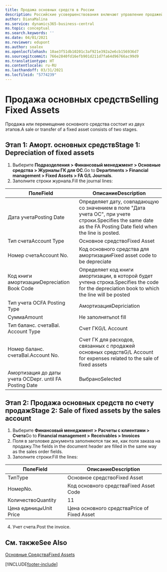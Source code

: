 ```yaml
---
title: Продажа основных средств в России
description: Российские усовершенствования включают управление продажей или перемещением основных средств.
author: DianaMalina
ms.service: dynamics365-business-central
ms.topic: conceptual
ms.search.keywords: ''
ms.date: 04/01/2021
ms.reviewer: edupont
ms.author: soalex
ms.openlocfilehash: 10ae3f51db10201c3af921e392a2e6cb156936d7
ms.sourcegitcommit: 766e2840fd16efb901d211d7fa64d96766ac99d9
ms.translationtype: HT
ms.contentlocale: ru-RU
ms.lasthandoff: 03/31/2021
ms.locfileid: "5774239"
---
```

# <a name="selling-fixed-assets"></a><span data-ttu-id="897c5-103">Продажа основных средств</span><span class="sxs-lookup"><span data-stu-id="897c5-103">Selling Fixed Assets</span></span>

<span data-ttu-id="897c5-104">Продажа или перемещение основного средства состоит из двух этапов.</span><span class="sxs-lookup"><span data-stu-id="897c5-104">A sale or transfer of a fixed asset consists of two stages.</span></span>

## <a name="stage-1-depreciation-of-fixed-assets"></a><span data-ttu-id="897c5-105">Этап 1: Аморт. основных средств</span><span class="sxs-lookup"><span data-stu-id="897c5-105">Stage 1: Depreciation of fixed assets</span></span>

1. <span data-ttu-id="897c5-106">Выберите **Подразделения > Финансовый менеджмент > Основные средства > Журналы ГК для ОС**.</span><span class="sxs-lookup"><span data-stu-id="897c5-106">Go to **Departments > Financial management > Fixed Assets > FA G/L Journals**.</span></span>
2. <span data-ttu-id="897c5-107">Заполните строки журнала.</span><span class="sxs-lookup"><span data-stu-id="897c5-107">Fill the journal lines:</span></span>

| <span data-ttu-id="897c5-108">Поле</span><span class="sxs-lookup"><span data-stu-id="897c5-108">Field</span></span>                       | <span data-ttu-id="897c5-109">Описание</span><span class="sxs-lookup"><span data-stu-id="897c5-109">Description</span></span>                                                  |
| --------------------------- | ------------------------------------------------------------ |
| <span data-ttu-id="897c5-110">Дата учета</span><span class="sxs-lookup"><span data-stu-id="897c5-110">Posting Date</span></span>                | <span data-ttu-id="897c5-111">Определяет дату, совпадающую со значением в поле "Дата учета ОС", при учете строки.</span><span class="sxs-lookup"><span data-stu-id="897c5-111">Specifies the same date as the FA Posting Date field when the line is posted.</span></span> |
| <span data-ttu-id="897c5-112">Тип счета</span><span class="sxs-lookup"><span data-stu-id="897c5-112">Account Type</span></span>                | <span data-ttu-id="897c5-113">Основное средство</span><span class="sxs-lookup"><span data-stu-id="897c5-113">Fixed Asset</span></span>                                                  |
| <span data-ttu-id="897c5-114">Номер счета</span><span class="sxs-lookup"><span data-stu-id="897c5-114">Account No.</span></span>                 | <span data-ttu-id="897c5-115">Код основного средства для амортизации</span><span class="sxs-lookup"><span data-stu-id="897c5-115">Fixed asset code to be depreciate</span></span>                            |
| <span data-ttu-id="897c5-116">Код книги амортизации</span><span class="sxs-lookup"><span data-stu-id="897c5-116">Depreciation Book Code</span></span>      | <span data-ttu-id="897c5-117">Определяет код книги амортизации, в которой будет учтена строка.</span><span class="sxs-lookup"><span data-stu-id="897c5-117">Specifies the code for the depreciation book to which the line will be posted</span></span> |
| <span data-ttu-id="897c5-118">Тип учета ОС</span><span class="sxs-lookup"><span data-stu-id="897c5-118">FA Posting Type</span></span>             | <span data-ttu-id="897c5-119">Амортизация</span><span class="sxs-lookup"><span data-stu-id="897c5-119">Depriciation</span></span>                                                 |
| <span data-ttu-id="897c5-120">Сумма</span><span class="sxs-lookup"><span data-stu-id="897c5-120">Amount</span></span>                      | <span data-ttu-id="897c5-121">Не заполнять</span><span class="sxs-lookup"><span data-stu-id="897c5-121">not fill</span></span>                                                     |
| <span data-ttu-id="897c5-122">Тип баланс. счета</span><span class="sxs-lookup"><span data-stu-id="897c5-122">Bal. Account Type</span></span>           | <span data-ttu-id="897c5-123">Счет ГК</span><span class="sxs-lookup"><span data-stu-id="897c5-123">G/L Account</span></span>                                                  |
| <span data-ttu-id="897c5-124">Номер баланс. счета</span><span class="sxs-lookup"><span data-stu-id="897c5-124">Bal.Account No.</span></span>             | <span data-ttu-id="897c5-125">Счет ГК для расходов, связанных с продажей основных средств</span><span class="sxs-lookup"><span data-stu-id="897c5-125">G/L Account for expenses related to the sale of fixed assets</span></span> |
| <span data-ttu-id="897c5-126">Амортизация до даты учета ОС</span><span class="sxs-lookup"><span data-stu-id="897c5-126">Depr. until FA Posting Date</span></span> | <span data-ttu-id="897c5-127">Выбрано</span><span class="sxs-lookup"><span data-stu-id="897c5-127">Selected</span></span>                                                     |

## <a name="stage-2-sale-of-fixed-assets-by-the-sales-account"></a><span data-ttu-id="897c5-128">Этап 2: Продажа основных средств по счету продаж</span><span class="sxs-lookup"><span data-stu-id="897c5-128">Stage 2: Sale of fixed assets by the sales account</span></span>

1. <span data-ttu-id="897c5-129">Выберите **Финансовый менеджмент > Расчеты с клиентами > Счета**</span><span class="sxs-lookup"><span data-stu-id="897c5-129">Go to **Financial management > Receivables > Invoices**</span></span>
2. <span data-ttu-id="897c5-130">Поля в заголовке документа заполняются так же, как поля заказа на продажу.</span><span class="sxs-lookup"><span data-stu-id="897c5-130">The fields in the document header are filled in the same way as the sales order fields.</span></span>
3. <span data-ttu-id="897c5-131">Заполните строки:</span><span class="sxs-lookup"><span data-stu-id="897c5-131">Fill the lines:</span></span>

| <span data-ttu-id="897c5-132">Поле</span><span class="sxs-lookup"><span data-stu-id="897c5-132">Field</span></span>      | <span data-ttu-id="897c5-133">Описание</span><span class="sxs-lookup"><span data-stu-id="897c5-133">Description</span></span>          |
| ---------- | -------------------- |
| <span data-ttu-id="897c5-134">Тип</span><span class="sxs-lookup"><span data-stu-id="897c5-134">Type</span></span>       | <span data-ttu-id="897c5-135">Основное средство</span><span class="sxs-lookup"><span data-stu-id="897c5-135">Fixed Asset</span></span>          |
| <span data-ttu-id="897c5-136">Номер</span><span class="sxs-lookup"><span data-stu-id="897c5-136">No.</span></span>        | <span data-ttu-id="897c5-137">Код основного средства</span><span class="sxs-lookup"><span data-stu-id="897c5-137">Fixed Asset Code</span></span>     |
| <span data-ttu-id="897c5-138">Количество</span><span class="sxs-lookup"><span data-stu-id="897c5-138">Quantity</span></span>   | <span data-ttu-id="897c5-139">1</span><span class="sxs-lookup"><span data-stu-id="897c5-139">1</span></span>                    |
| <span data-ttu-id="897c5-140">Цена единицы</span><span class="sxs-lookup"><span data-stu-id="897c5-140">Unit Price</span></span> | <span data-ttu-id="897c5-141">Цена основного средства</span><span class="sxs-lookup"><span data-stu-id="897c5-141">Price of Fixed Asset</span></span> |

4. <span data-ttu-id="897c5-142">Учет счета.</span><span class="sxs-lookup"><span data-stu-id="897c5-142">Post the invoice.</span></span>

## <a name="see-also"></a><span data-ttu-id="897c5-143">См. также</span><span class="sxs-lookup"><span data-stu-id="897c5-143">See Also</span></span>

[<span data-ttu-id="897c5-144">Основные Средства</span><span class="sxs-lookup"><span data-stu-id="897c5-144">Fixed Assets</span></span>](fixed-assets.md)  


[!INCLUDE[footer-include](../../includes/footer-banner.md)]